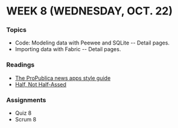 # WEEK 8 (WEDNESDAY, OCT. 22)

### Topics
* Code: Modeling data with Peewee and SQLite -- Detail pages.
* Importing data with Fabric -- Detail pages.

### Readings
* [The ProPublica news apps style guide](https://github.com/propublica/guides/blob/master/news-apps.md)
* [Half, Not Half-Assed](http://gettingreal.37signals.com/ch05_Half_Not_Half_Assed.php)

### Assignments
* Quiz 8
* Scrum 8